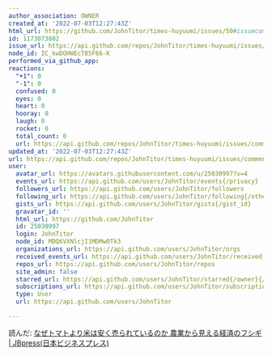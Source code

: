 ```yaml
---
author_association: OWNER
created_at: '2022-07-03T12:27:43Z'
html_url: https://github.com/JohnTitor/times-huyuumi/issues/50#issuecomment-1173073802
id: 1173073802
issue_url: https://api.github.com/repos/JohnTitor/times-huyuumi/issues/50
node_id: IC_kwDOHWEcT85F66-K
performed_via_github_app: 
reactions:
  "+1": 0
  "-1": 0
  confused: 0
  eyes: 0
  heart: 0
  hooray: 0
  laugh: 0
  rocket: 0
  total_count: 0
  url: https://api.github.com/repos/JohnTitor/times-huyuumi/issues/comments/1173073802/reactions
updated_at: '2022-07-03T12:27:43Z'
url: https://api.github.com/repos/JohnTitor/times-huyuumi/issues/comments/1173073802
user:
  avatar_url: https://avatars.githubusercontent.com/u/25030997?v=4
  events_url: https://api.github.com/users/JohnTitor/events{/privacy}
  followers_url: https://api.github.com/users/JohnTitor/followers
  following_url: https://api.github.com/users/JohnTitor/following{/other_user}
  gists_url: https://api.github.com/users/JohnTitor/gists{/gist_id}
  gravatar_id: ''
  html_url: https://github.com/JohnTitor
  id: 25030997
  login: JohnTitor
  node_id: MDQ6VXNlcjI1MDMwOTk3
  organizations_url: https://api.github.com/users/JohnTitor/orgs
  received_events_url: https://api.github.com/users/JohnTitor/received_events
  repos_url: https://api.github.com/users/JohnTitor/repos
  site_admin: false
  starred_url: https://api.github.com/users/JohnTitor/starred{/owner}{/repo}
  subscriptions_url: https://api.github.com/users/JohnTitor/subscriptions
  type: User
  url: https://api.github.com/users/JohnTitor

---
```

読んだ: [なぜトマトより米は安く売られているのか 農業から見える経済のフシギ | JBpress(日本ビジネスプレス)](https://jbpress.ismedia.jp/articles/-/50580)